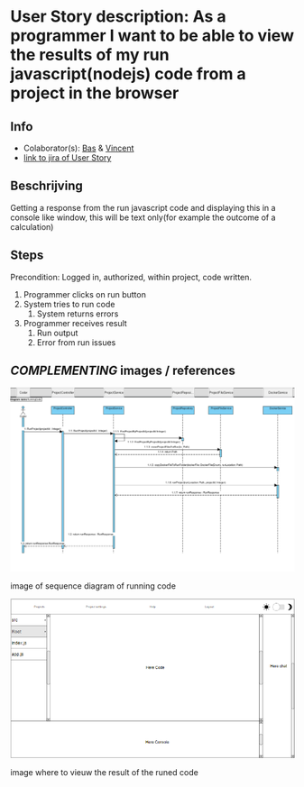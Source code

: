 # User Story description: As a programmer I want to be able to view the results of my run javascript(nodejs) code from a project in the browser


## Info
* Colaborator(s): [Bas](https://github.com/webbasedcode/documentation/blob/main/doc/members/Bas.md) & [Vincent](https://github.com/webbasedcode/documentation/blob/main/doc/members/Vincent.md) 
* [link to jira of User Story](https://codelaborative.atlassian.net/browse/COD-45)


## Beschrijving 
Getting a response from the run javascript code and displaying this in a console like window, this will be text only(for example the outcome of a calculation)


## Steps

 Precondition: Logged in, authorized, within project, code written.
 1. Programmer clicks on run button
 2. System tries to run code
    1. System returns errors  
 3. Programmer receives result
	  1. Run output
	  2. Error from run issues

## *COMPLEMENTING* images / references
![link of sequence diagram of running code](https://github.com/webbasedcode/documentation/blob/main/doc/model/Sequence_diagram/sequence%20diagram%20-%20codelaborative%20-%20Coder.png)

image of sequence diagram of running code

![link to image where to vieuw the result of the runed code](https://github.com/webbasedcode/documentation/blob/main/doc/wireframes/projectpage.png)

image where to vieuw the result of the runed code


<!-- ## *EXTRA* Code
```{coding language}
{code} 
```

> voorbeeld: 
> ```js
> function onload() {
>        let user = window.location.href.replace("http://localhost:3000/login", "");
>        if (user.length > 6) {
>            store.dispatch(userToken(user.replace("?user=", "")));
>            redirect();
>        } 
>    }
> ``` -->
